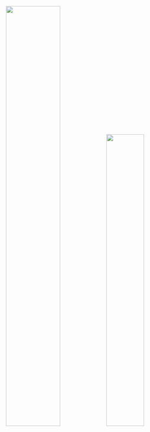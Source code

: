 <div align="center">
<!-- <p align="center">
    <img alt="JavaScript" width="43px" src="https://cdn.iconscout.com/icon/free/png-512/javascript-2752148-2284965.png">
    <img alt="React" width="46px" src="https://raw.githubusercontent.com/github/explore/80688e429a7d4ef2fca1e82350fe8e3517d3494d/topics/react/react.png">
    <img alt="PostgreSQL" width="41px" src="https://upload.wikimedia.org/wikipedia/commons/thumb/2/29/Postgresql_elephant.svg/1200px-Postgresql_elephant.svg.png">
    <img alt="AWS" width="42px" src="https://www.consoleconnect.com/wp-content/uploads/2019/07/amazon-web-services-cloud.svg">
</p>
 -->
  <img width="54%"
    src="https://github-readme-stats.vercel.app/api?username=hulchenko&show_icons=true&theme=react"
  /><img width="45%"
    src="https://github-readme-stats.vercel.app/api/top-langs/?username=hulchenko&layout=compact&&theme=react"
  />
</div>
